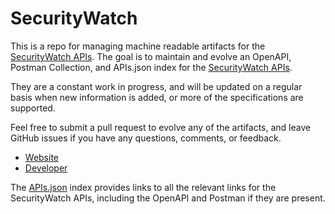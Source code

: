 # SecurityWatchThis is a repo for managing machine readable artifacts for the [SecurityWatch APIs](http://bhconsulting.ie/securitywatch/). The goal is to maintain and evolve an OpenAPI, Postman Collection, and APIs.json index for the [SecurityWatch APIs](http://bhconsulting.ie/securitywatch/).They are a constant work in progress, and will be updated on a regular basis when new information is added, or more of the specifications are supported.Feel free to submit a pull request to evolve any of the artifacts, and leave GitHub issues if you have any questions, comments, or feedback.- [Website](http://bhconsulting.ie/securitywatch/)- [Developer](http://bhconsulting.ie/securitywatch/)The [APIs.json](https://github.com/api-evangelist/securitywatch/blob/master/apis.json) index provides links to all the relevant links for the SecurityWatch APIs, including the OpenAPI and Postman if they are present.